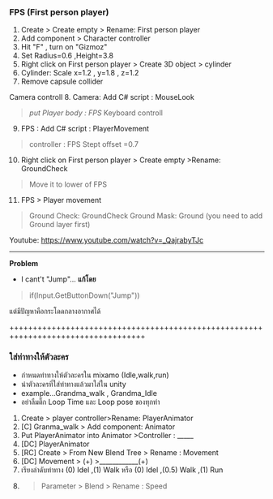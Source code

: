 ### **FPS (First person player)**

1. Create > Create empty > Rename: First person player
2. Add component > Character controller
3. Hit "F" , turn on "Gizmoz"
4. Set Radius=0.6 ,Height=3.8
5. Right click on First person player > Create 3D object > cylinder
6. Cylinder: Scale x=1.2 , y=1.8 , z=1.2
7. Remove capsule collider

Camera controll
8. Camera: Add C# script : MouseLook
>  _put Player body : FPS_
 Keyboard controll
9. FPS : Add C# script : PlayerMovement
>controller : FPS
>Stept offset =0.7
10.  Right click on First person player > Create empty >Rename: GroundCheck
>Move it to lower of FPS
11. FPS > Player movement 
>Ground Check: GroundCheck
>Ground Mask: Ground (you need to add Ground layer first)

Youtube: https://www.youtube.com/watch?v=_QajrabyTJc
___________________________________________________________________________________

**Problem**
- I cant't "Jump"... 
**แก้โดย** 

> if(Input.GetButtonDown("Jump"))

แต่มีปัญหาคือกระโดดกลางอากาศได้

+++++++++++++++++++++++++++++++++++++++++++++++++++++++++++++++++++++++++++++++++++
### **ใส่ท่าทางให้ตัวละคร**
- กำหนดท่าทางให้ตัวละครใน mixamo (Idle,walk,run)
- นำตัวละครที่ใส่ท่าทางแล้วมาใส่ใน unity
- example...Grandma_walk , Grandma_Idle
- อย่าลืมติ๊ก Loop Time และ Loop pose ของทุกท่า

1. Create > player controller>Rename: PlayerAnimator
2.  [C] Granma_walk > Add component: Animator
3.  Put PlayerAnimator into Animator >Controller : _____
4.  [DC] PlayerAnimator
5.  [RC] Create > From New Blend Tree > Rename : Movement
6.  [DC] Movement > (+) >____________(+)
7.  เรียงลำดับท่าทาง (0) Idel ,(1) Walk หรือ (0) Idel ,(0.5) Walk ,(1) Run 
8.  > Parameter > Blend > Rename : Speed
